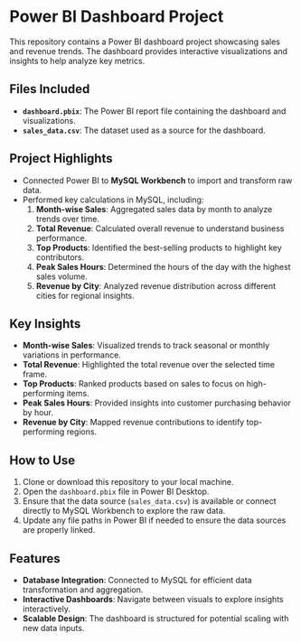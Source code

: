 # Power BI Dashboard Project

This repository contains a Power BI dashboard project showcasing sales and revenue trends. The dashboard provides interactive visualizations and insights to help analyze key metrics.

## Files Included
- **`dashboard.pbix`**: The Power BI report file containing the dashboard and visualizations.
- **`sales_data.csv`**: The dataset used as a source for the dashboard.

## Project Highlights
- Connected Power BI to **MySQL Workbench** to import and transform raw data.
- Performed key calculations in MySQL, including:
  1. **Month-wise Sales**: Aggregated sales data by month to analyze trends over time.
  2. **Total Revenue**: Calculated overall revenue to understand business performance.
  3. **Top Products**: Identified the best-selling products to highlight key contributors.
  4. **Peak Sales Hours**: Determined the hours of the day with the highest sales volume.
  5. **Revenue by City**: Analyzed revenue distribution across different cities for regional insights.

## Key Insights
- **Month-wise Sales**: Visualized trends to track seasonal or monthly variations in performance.
- **Total Revenue**: Highlighted the total revenue over the selected time frame.
- **Top Products**: Ranked products based on sales to focus on high-performing items.
- **Peak Sales Hours**: Provided insights into customer purchasing behavior by hour.
- **Revenue by City**: Mapped revenue contributions to identify top-performing regions.

## How to Use
1. Clone or download this repository to your local machine.
2. Open the `dashboard.pbix` file in Power BI Desktop.
3. Ensure that the data source (`sales_data.csv`) is available or connect directly to MySQL Workbench to explore the raw data.
4. Update any file paths in Power BI if needed to ensure the data sources are properly linked.

## Features
- **Database Integration**: Connected to MySQL for efficient data transformation and aggregation.
- **Interactive Dashboards**: Navigate between visuals to explore insights interactively.
- **Scalable Design**: The dashboard is structured for potential scaling with new data inputs.

